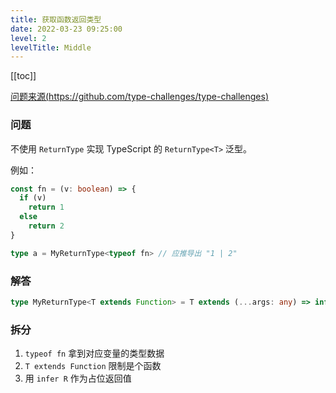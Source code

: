 ```yaml
---
title: 获取函数返回类型 
date: 2022-03-23 09:25:00
level: 2
levelTitle: Middle
---
```


[[toc]]

[问题来源(https://github.com/type-challenges/type-challenges)](https://github.com/type-challenges/type-challenges/blob/master/questions/2-medium-return-type/README.zh-CN.md)
### 问题

不使用 `ReturnType` 实现 TypeScript 的 `ReturnType<T>` 泛型。

例如：

```typescript
const fn = (v: boolean) => {
  if (v)
    return 1
  else
    return 2
}

type a = MyReturnType<typeof fn> // 应推导出 "1 | 2"
```

### 解答

```typescript
type MyReturnType<T extends Function> = T extends (...args: any) => infer R ? R : never
```

### 拆分
1. `typeof fn` 拿到对应变量的类型数据
2. `T extends Function` 限制是个函数
3. 用 `infer R` 作为占位返回值
